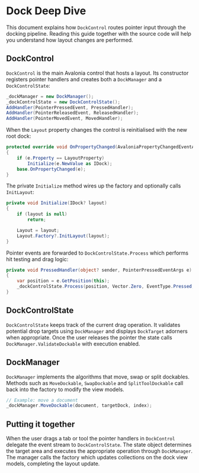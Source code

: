 # Dock Deep Dive

This document explains how `DockControl` routes pointer input through the docking pipeline. Reading this guide together with the source code will help you understand how layout changes are performed.

## DockControl

`DockControl` is the main Avalonia control that hosts a layout. Its constructor registers pointer handlers and creates both a `DockManager` and a `DockControlState`:

```csharp
_dockManager = new DockManager();
_dockControlState = new DockControlState();
AddHandler(PointerPressedEvent, PressedHandler);
AddHandler(PointerReleasedEvent, ReleasedHandler);
AddHandler(PointerMovedEvent, MovedHandler);
```

When the `Layout` property changes the control is reinitialised with the new root dock:

```csharp
protected override void OnPropertyChanged(AvaloniaPropertyChangedEventArgs e)
{
    if (e.Property == LayoutProperty)
        Initialize(e.NewValue as IDock);
    base.OnPropertyChanged(e);
}
```

The private `Initialize` method wires up the factory and optionally calls `InitLayout`:

```csharp
private void Initialize(IDock? layout)
{
    if (layout is null)
        return;

    Layout = layout;
    Layout.Factory?.InitLayout(layout);
}
```

Pointer events are forwarded to `DockControlState.Process` which performs hit testing and drag logic:

```csharp
private void PressedHandler(object? sender, PointerPressedEventArgs e)
{
    var position = e.GetPosition(this);
    _dockControlState.Process(position, Vector.Zero, EventType.Pressed, ToDragAction(e), this, Layout?.Factory?.DockControls);
}
```

## DockControlState

`DockControlState` keeps track of the current drag operation. It validates potential drop targets using `DockManager` and displays `DockTarget` adorners when appropriate. Once the user releases the pointer the state calls `DockManager.ValidateDockable` with execution enabled.

## DockManager

`DockManager` implements the algorithms that move, swap or split dockables. Methods such as `MoveDockable`, `SwapDockable` and `SplitToolDockable` call back into the factory to modify the view models.

```csharp
// Example: move a document
_dockManager.MoveDockable(document, targetDock, index);
```

## Putting it together

When the user drags a tab or tool the pointer handlers in `DockControl` delegate the event stream to `DockControlState`. The state object determines the target area and executes the appropriate operation through `DockManager`. The manager calls the factory which updates collections on the dock view models, completing the layout update.
